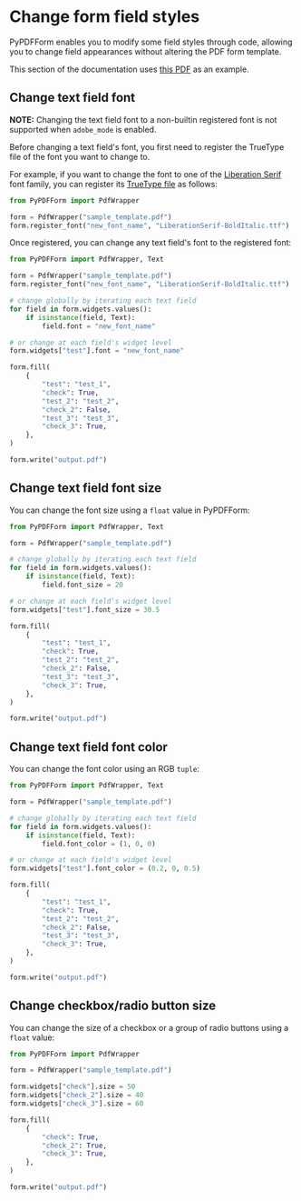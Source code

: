 # Change form field styles

PyPDFForm enables you to modify some field styles through code, allowing you to change field appearances without altering the PDF form template.

This section of the documentation uses [this PDF](https://github.com/chinapandaman/PyPDFForm/raw/master/pdf_samples/sample_template.pdf) as an example.

## Change text field font

**NOTE:** Changing the text field font to a non-builtin registered font is not supported when `adobe_mode` is enabled.

Before changing a text field's font, you first need to register the TrueType file of the font you want to change to.

For example, if you want to change the font to one of the [Liberation Serif](https://fonts.adobe.com/fonts/liberation-serif) font family, you can register its [TrueType file](https://github.com/chinapandaman/PyPDFForm/raw/master/font_samples/LiberationSerif-BoldItalic.ttf) as follows:

```python
from PyPDFForm import PdfWrapper

form = PdfWrapper("sample_template.pdf")
form.register_font("new_font_name", "LiberationSerif-BoldItalic.ttf")
```

Once registered, you can change any text field's font to the registered font:

```python
from PyPDFForm import PdfWrapper, Text

form = PdfWrapper("sample_template.pdf")
form.register_font("new_font_name", "LiberationSerif-BoldItalic.ttf")

# change globally by iterating each text field
for field in form.widgets.values():
    if isinstance(field, Text):
        field.font = "new_font_name"

# or change at each field's widget level
form.widgets["test"].font = "new_font_name"

form.fill(
    {
        "test": "test_1",
        "check": True,
        "test_2": "test_2",
        "check_2": False,
        "test_3": "test_3",
        "check_3": True,
    },
)

form.write("output.pdf")
```

## Change text field font size

You can change the font size using a `float` value in PyPDFForm:

```python
from PyPDFForm import PdfWrapper, Text

form = PdfWrapper("sample_template.pdf")

# change globally by iterating each text field
for field in form.widgets.values():
    if isinstance(field, Text):
        field.font_size = 20

# or change at each field's widget level
form.widgets["test"].font_size = 30.5

form.fill(
    {
        "test": "test_1",
        "check": True,
        "test_2": "test_2",
        "check_2": False,
        "test_3": "test_3",
        "check_3": True,
    },
)

form.write("output.pdf")
```

## Change text field font color

You can change the font color using an RGB `tuple`:

```python
from PyPDFForm import PdfWrapper, Text

form = PdfWrapper("sample_template.pdf")

# change globally by iterating each text field
for field in form.widgets.values():
    if isinstance(field, Text):
        field.font_color = (1, 0, 0)

# or change at each field's widget level
form.widgets["test"].font_color = (0.2, 0, 0.5)

form.fill(
    {
        "test": "test_1",
        "check": True,
        "test_2": "test_2",
        "check_2": False,
        "test_3": "test_3",
        "check_3": True,
    },
)

form.write("output.pdf")
```

## Change checkbox/radio button size

You can change the size of a checkbox or a group of radio buttons using a `float` value:

```python
from PyPDFForm import PdfWrapper

form = PdfWrapper("sample_template.pdf")

form.widgets["check"].size = 50
form.widgets["check_2"].size = 40
form.widgets["check_3"].size = 60

form.fill(
    {
        "check": True,
        "check_2": True,
        "check_3": True,
    },
)

form.write("output.pdf")
```
